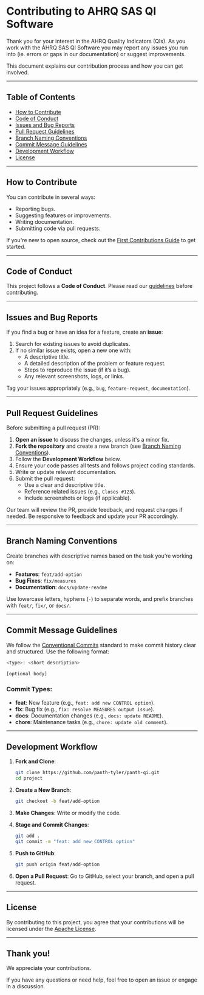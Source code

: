 # Contributing to AHRQ SAS QI Software

Thank you for your interest in the AHRQ Quality Indicators (QIs). As you work with the AHRQ SAS QI Software you may report any issues you run into (ie. errors or gaps in our documentation) or suggest improvements.

This document explains our contribution process and how you can get involved.

---

## Table of Contents

- [How to Contribute](#how-to-contribute)
- [Code of Conduct](#code-of-conduct)
- [Issues and Bug Reports](#issues-and-bug-reports)
- [Pull Request Guidelines](#pull-request-guidelines)
- [Branch Naming Conventions](#branch-naming-conventions)
- [Commit Message Guidelines](#commit-message-guidelines)
- [Development Workflow](#development-workflow)
- [License](#license)

---

## How to Contribute

You can contribute in several ways:

- Reporting bugs.
- Suggesting features or improvements.
- Writing documentation.
- Submitting code via pull requests.

If you're new to open source, check out the [First Contributions Guide](https://firstcontributions.github.io/) to get started.

---

## Code of Conduct

This project follows a **Code of Conduct**. Please read our [guidelines](Home.md) before contributing.

---

## Issues and Bug Reports

If you find a bug or have an idea for a feature, create an **issue**:

1. Search for existing issues to avoid duplicates.
2. If no similar issue exists, open a new one with:
   - A descriptive title.
   - A detailed description of the problem or feature request.
   - Steps to reproduce the issue (if it’s a bug).
   - Any relevant screenshots, logs, or links.

Tag your issues appropriately (e.g., `bug`, `feature-request`, `documentation`).

---

## Pull Request Guidelines

Before submitting a pull request (PR):

1. **Open an issue** to discuss the changes, unless it's a minor fix.
2. **Fork the repository** and create a new branch (see [Branch Naming Conventions](#branch-naming-conventions)).
3. Follow the **Development Workflow** below.
4. Ensure your code passes all tests and follows project coding standards.
5. Write or update relevant documentation.
6. Submit the pull request:
   - Use a clear and descriptive title.
   - Reference related issues (e.g., `Closes #123`).
   - Include screenshots or logs (if applicable).

Our team will review the PR, provide feedback, and request changes if needed. Be responsive to feedback and update your PR accordingly.

---

## Branch Naming Conventions

Create branches with descriptive names based on the task you’re working on:

- **Features**: `feat/add-option`
- **Bug Fixes**: `fix/measures`
- **Documentation**: `docs/update-readme`

Use lowercase letters, hyphens (`-`) to separate words, and prefix branches with `feat/`, `fix/`, or `docs/`.

---

## Commit Message Guidelines

We follow the [Conventional Commits](https://www.conventionalcommits.org/) standard to make commit history clear and structured. Use the following format:

```bash
<type>: <short description>

[optional body]
```

### Commit Types:

- **feat**: New feature (e.g., `feat: add new CONTROL option`).
- **fix**: Bug fix (e.g., `fix: resolve MEASURES output issue`).
- **docs**: Documentation changes (e.g., `docs: update README`).
- **chore**: Maintenance tasks (e.g., `chore: update old comment`).

---

## Development Workflow

1. **Fork and Clone**:

   ```bash
   git clone https://github.com/panth-tyler/panth-qi.git
   cd project
   ```

2. **Create a New Branch**:

   ```bash
   git checkout -b feat/add-option
   ```

3. **Make Changes**: Write or modify the code.

4. **Stage and Commit Changes**:

   ```bash
   git add .
   git commit -m "feat: add new CONTROL option"
   ```

5. **Push to GitHub**:

   ```bash
   git push origin feat/add-option
   ```

6. **Open a Pull Request**: Go to GitHub, select your branch, and open a pull request.

---

## License

By contributing to this project, you agree that your contributions will be licensed under the [Apache License](https://github.com/panth-tyler/panth-qi?tab=License-1-ov-file).

---

## Thank you!

We appreciate your contributions.

If you have any questions or need help, feel free to open an issue or engage in a discussion.
